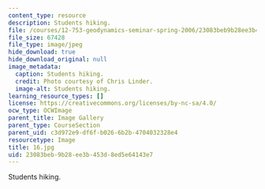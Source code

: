 ```yaml
---
content_type: resource
description: Students hiking.
file: /courses/12-753-geodynamics-seminar-spring-2006/23083beb9b28ee3b453d8ed5e64143e7_16.jpg
file_size: 67428
file_type: image/jpeg
hide_download: true
hide_download_original: null
image_metadata:
  caption: Students hiking.
  credit: Photo courtesy of Chris Linder.
  image-alt: Students hiking.
learning_resource_types: []
license: https://creativecommons.org/licenses/by-nc-sa/4.0/
ocw_type: OCWImage
parent_title: Image Gallery
parent_type: CourseSection
parent_uid: c3d972e9-df6f-b026-6b2b-4704032328e4
resourcetype: Image
title: 16.jpg
uid: 23083beb-9b28-ee3b-453d-8ed5e64143e7
---
```

Students hiking.